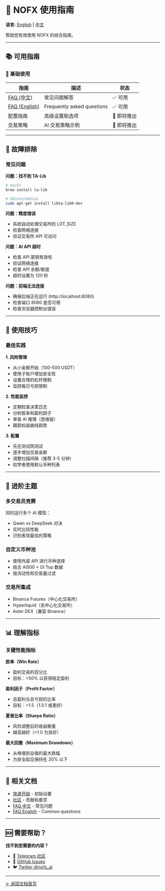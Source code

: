 # 📘 NOFX 使用指南

**语言:** [English](README.md) | [中文](README.zh-CN.md)

帮助您有效使用 NOFX 的综合指南。

---

## 📚 可用指南

### 🔧 基础使用

| 指南 | 描述 | 状态 |
|------|------|------|
| [FAQ (中文)](faq.zh-CN.md) | 常见问题解答 | ✅ 可用 |
| [FAQ (English)](faq.en.md) | Frequently asked questions | ✅ 可用 |
| 配置指南 | 高级设置和选项 | 🚧 即将推出 |
| 交易策略 | AI 交易策略示例 | 🚧 即将推出 |

---

## 🐛 故障排除

### 常见问题

**问题：找不到 TA-Lib**
```bash
# macOS
brew install ta-lib

# Ubuntu/Debian
sudo apt-get install libta-lib0-dev
```

**问题：精度错误**
- 系统自动处理交易所的 LOT_SIZE
- 检查网络连接
- 验证交易所 API 可访问

**问题：AI API 超时**
- 检查 API 密钥有效性
- 验证网络连接
- 检查 API 余额/额度
- 超时设置为 120 秒

**问题：前端无法连接**
- 确保后端正在运行 (http://localhost:8080)
- 检查端口 8080 是否可用
- 检查浏览器控制台错误

---

## 📖 使用技巧

### 最佳实践

**1. 风险管理**
- 从小金额开始（100-500 USDT）
- 使用子账户增加安全性
- 设置合理的杠杆限制
- 监控每日亏损限制

**2. 性能监控**
- 定期检查决策日志
- 分析胜率和盈利因子
- 审查 AI 推理（思维链）
- 跟踪权益曲线趋势

**3. 配置**
- 先在测试网测试
- 逐步增加交易金额
- 调整扫描间隔（推荐 3-5 分钟）
- 初学者使用默认币种列表

---

## 🎯 进阶主题

### 多交易员竞赛
同时运行多个 AI 模型：
- Qwen vs DeepSeek 对决
- 实时比较性能
- 识别表现最佳的策略

### 自定义币种池
- 使用外部 API 进行币种选择
- 结合 AI500 + OI Top 数据
- 按流动性和交易量过滤

### 交易所集成
- Binance Futures（中心化交易所）
- Hyperliquid（去中心化交易所）
- Aster DEX（兼容 Binance）

---

## 📊 理解指标

### 关键性能指标

**胜率（Win Rate）**
- 盈利交易的百分比
- 目标：>50% 以获得稳定盈利

**盈利因子（Profit Factor）**
- 总盈利与总亏损的比率
- 目标：>1.5（1.5:1 或更好）

**夏普比率（Sharpe Ratio）**
- 风险调整后的收益衡量
- 越高越好（>1.0 为良好）

**最大回撤（Maximum Drawdown）**
- 从峰值到谷值的最大跌幅
- 为安全起见保持在 20% 以下

---

## 🔗 相关文档

- [快速开始](../getting-started/README.zh-CN.md) - 初始设置
- [社区](../community/README.md) - 贡献和悬赏
- [FAQ 中文](faq.zh-CN.md) - 常见问题
- [FAQ English](faq.en.md) - Common questions

---

## 🆘 需要帮助？

**找不到您需要的内容？**
- 💬 [Telegram 社区](https://t.me/nofx_dev_community)
- 🐛 [GitHub Issues](https://github.com/tinkle-community/nofx/issues)
- 🐦 [Twitter @nofx_ai](https://x.com/nofx_ai)

---

[← 返回文档首页](../README.md)
